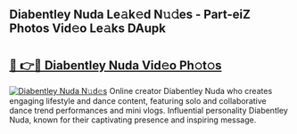 ## Diabentley Nuda Le𝚊k𝚎d N𝚞𝚍es - Part-eiZ Photos Vid𝚎o Le𝚊ks DAupk

# <h2><a href="http://fbeboi.evod.top/?m=Diabentley+Nuda">🔗 👉🔴 Diabentley Nuda Vid𝚎o Ph𝚘t𝚘s</a></h2>

[![Diabentley Nuda N𝚞d𝚎s](https://i.imgur.com/8V9OHl7.gif)](http://fbeboi.evod.top/?m=Diabentley+Nuda)
Online creator Diabentley Nuda who creates engaging lifestyle and dance content, featuring solo and collaborative dance trend performances and mini vlogs. Influential personality Diabentley Nuda, known for their captivating presence and inspiring message. 
